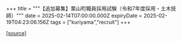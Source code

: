 +++
title = """【追加募集】栗山町職員採用試験（令和7年度採用・土木技師）"""
date = 2025-02-14T07:00:00.000Z
expiryDate = 2025-02-19T04:23:06.156Z
tags = ["kuriyama","recruit"]
+++


[[source]](https://www.town.kuriyama.hokkaido.jp/site/saiyou/28172.html)
